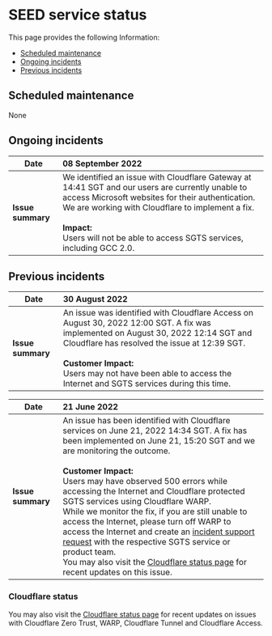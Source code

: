 # SEED service status

This page provides the following Information:
- [Scheduled maintenance](#scheduled-maintenance)
- [Ongoing incidents](#ongoing-incidents)
- [Previous incidents](#previous-incidents)

## Scheduled maintenance

None

## Ongoing incidents

| Date | 08 September 2022 |
| ------------- |:-------------|
|**Issue summary** | We identified an issue with Cloudflare Gateway at 14:41 SGT and our users are currently unable to access Microsoft websites for their authentication. We are working with Cloudflare to implement a fix.<br><br>**Impact:**<br>Users will not be able to access SGTS services, including GCC 2.0. |

## Previous incidents

| Date| 30 August 2022|
| ------------- |:-------------|
|**Issue summary** | An issue was identified with Cloudflare Access on August 30, 2022 12:00 SGT. A fix was implemented on August 30, 2022 12:14 SGT and Cloudflare has resolved the issue at 12:39 SGT.<br><br>**Customer Impact:**<br>Users may not have been able to access the Internet and SGTS services during this time.|

| Date| 21 June 2022|
| ------------- |:-------------|
|**Issue summary** | An issue has been identified with Cloudflare services on June 21, 2022  14:34 SGT. A fix has been implemented on June 21, 15:20 SGT and we are monitoring the outcome.<br><br>**Customer Impact:**<br> Users may have observed 500 errors while accessing the Internet and Cloudflare protected SGTS services using Cloudflare WARP.<br>While we monitor the fix, if you are still unable to access the Internet, please turn off WARP to access the Internet and create an [incident support request](raise-an-incident-support-request) with the respective SGTS service or product team.<br>You may also visit the [Cloudflare status page](https://www.Cloudflarestatus.com/) for recent updates on this issue.|

### Cloudflare status

You may also visit the [Cloudflare status page](https://www.Cloudflarestatus.com/) for recent updates on issues with Cloudflare Zero Trust, WARP, Cloudflare Tunnel and Cloudflare Access.
